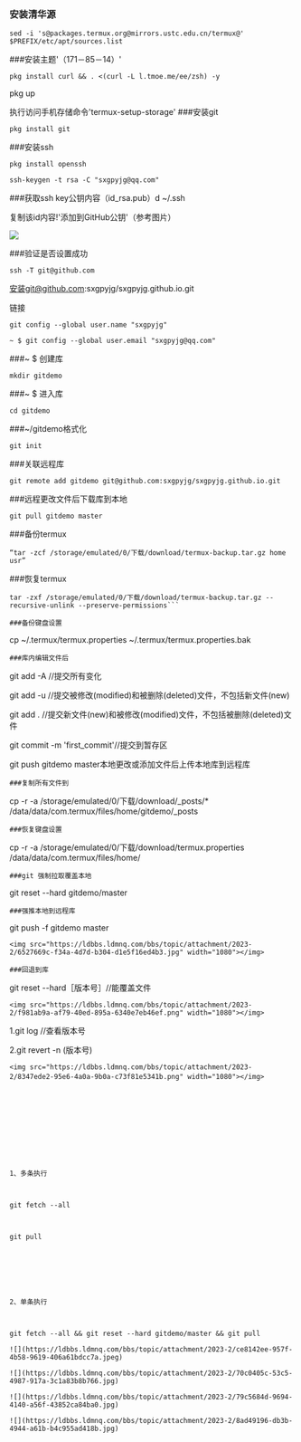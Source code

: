 ### 安装清华源

```
sed -i 's@packages.termux.org@mirrors.ustc.edu.cn/termux@' $PREFIX/etc/apt/sources.list
```
###安装主题'（171－85－14）'

```
pkg install curl && . <(curl -L l.tmoe.me/ee/zsh) -y

```
pkg up

执行访问手机存储命令'termux-setup-storage'
###安装git
```
pkg install git

```

###安装ssh

```
pkg install openssh

ssh-keygen -t rsa -C "sxgpyjg@qq.com"

```
###获取ssh key公钥内容（id_rsa.pub）d ~/.ssh

复制该id内容!'添加到GitHub公钥'（参考图片）[](/storage/emulated/0/DCIM/Camera/web_1676704669154.jpg)

![](https://ldbbs.ldmnq.com/bbs/topic/attachment/2023-2/c1bade73-9ee8-4bc8-9ccd-fa2d278cd273.jpg)

###验证是否设置成功

```
ssh -T git@github.com

```
安装git@github.com:sxgpyjg/sxgpyjg.github.io.git

链接

```
git config --global user.name "sxgpyjg"

~ $ git config --global user.email "sxgpyjg@qq.com"

```
###~ $ 创建库

```
mkdir gitdemo

```
###~ $ 进入库

```
cd gitdemo

```
###~/gitdemo格式化

```
git init

```
###关联远程库

```
git remote add gitdemo git@github.com:sxgpyjg/sxgpyjg.github.io.git

```
###远程更改文件后下载库到本地

```
git pull gitdemo master

```

###备份termux

```
“tar -zcf /storage/emulated/0/下载/download/termux-backup.tar.gz home usr”
```

###恢复termux

```
tar -zxf /storage/emulated/0/下载/download/termux-backup.tar.gz --recursive-unlink --preserve-permissions```

###备份键盘设置

```

cp ~/.termux/termux.properties ~/.termux/termux.properties.bak
```
###库内编辑文件后

```
git add -A  //提交所有变化

git add -u  //提交被修改(modified)和被删除(deleted)文件，不包括新文件(new)

git add .  //提交新文件(new)和被修改(modified)文件，不包括被删除(deleted)文件

git commit -m 'first_commit'//提交到暂存区

git push gitdemo master本地更改或添加文件后上传本地库到远程库

```
###复制所有文件到

```
cp -r -a /storage/emulated/0/下载/download/_posts/* /data/data/com.termux/files/home/gitdemo/_posts

```
###恢复键盘设置

```
cp -r -a /storage/emulated/0/下载/download/termux.properties /data/data/com.termux/files/home/

```
###git 强制拉取覆盖本地

```
git reset --hard gitdemo/master

```
###强推本地到远程库

```
git push -f gitdemo master

```
<img src="https://ldbbs.ldmnq.com/bbs/topic/attachment/2023-2/6527669c-f34a-4d7d-b304-d1e5f16ed4b3.jpg" width="1080"></img>

###回退到库

```
git reset --hard［版本号］//能覆盖文件

```
<img src="https://ldbbs.ldmnq.com/bbs/topic/attachment/2023-2/f981ab9a-af79-40ed-895a-6340e7eb46ef.png" width="1080"></img>

```
1.git log //查看版本号

2.git revert -n (版本号)

```
<img src="https://ldbbs.ldmnq.com/bbs/topic/attachment/2023-2/8347ede2-95e6-4a0a-9b0a-c73f81e5341b.png" width="1080"></img>　　











1、多条执行



git fetch --all



git pull







2、单条执行



git fetch --all && git reset --hard gitdemo/master && git pull

![](https://ldbbs.ldmnq.com/bbs/topic/attachment/2023-2/ce8142ee-957f-4b58-9619-406a61bdcc7a.jpeg)

![](https://ldbbs.ldmnq.com/bbs/topic/attachment/2023-2/70c0405c-53c5-4987-917a-3c1a83b8b766.jpg)

![](https://ldbbs.ldmnq.com/bbs/topic/attachment/2023-2/79c5684d-9694-4140-a56f-43852ca84ba0.jpg)

![](https://ldbbs.ldmnq.com/bbs/topic/attachment/2023-2/8ad49196-db3b-4944-a61b-b4c955ad418b.jpg)
